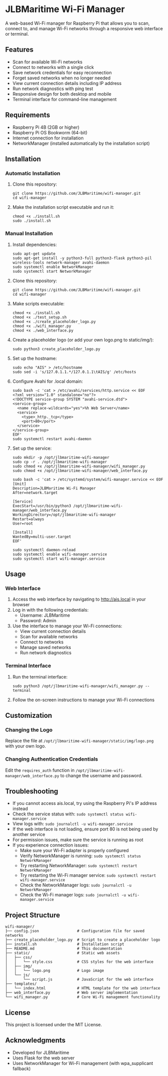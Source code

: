 # JLBMaritime Wi-Fi Manager

A web-based Wi-Fi manager for Raspberry Pi that allows you to scan, connect to, and manage Wi-Fi networks through a responsive web interface or terminal.

## Features

- Scan for available Wi-Fi networks
- Connect to networks with a single click
- Save network credentials for easy reconnection
- Forget saved networks when no longer needed
- View current connection details including IP address
- Run network diagnostics with ping test
- Responsive design for both desktop and mobile
- Terminal interface for command-line management

## Requirements

- Raspberry Pi 4B (2GB or higher)
- Raspberry Pi OS Bookworm (64-bit)
- Internet connection for installation
- NetworkManager (installed automatically by the installation script)

## Installation

### Automatic Installation

1. Clone this repository:
   ```
   git clone https://github.com/JLBMaritime/wifi-manager.git
   cd wifi-manager
   ```

2. Make the installation script executable and run it:
   ```
   chmod +x ./install.sh
   sudo ./install.sh
   ```

### Manual Installation

1. Install dependencies:
   ```
   sudo apt-get update
   sudo apt-get install -y python3-full python3-flask python3-pil wireless-tools network-manager avahi-daemon
   sudo systemctl enable NetworkManager
   sudo systemctl start NetworkManager
   ```

2. Clone this repository:
   ```
   git clone https://github.com/JLBMaritime/wifi-manager.git
   cd wifi-manager
   ```

3. Make scripts executable:
   ```
   chmod +x ./install.sh
   chmod +x ./test_setup.sh
   chmod +x ./create_placeholder_logo.py
   chmod +x ./wifi_manager.py
   chmod +x ./web_interface.py
   ```

4. Create a placeholder logo (or add your own logo.png to static/img/):
   ```
   sudo python3 create_placeholder_logo.py
   ```

5. Set up the hostname:
   ```
   sudo echo "AIS" > /etc/hostname
   sudo sed -i 's/127.0.1.1.*/127.0.1.1\tAIS/g' /etc/hosts
   ```

6. Configure Avahi for .local domain:
   ```
   sudo bash -c 'cat > /etc/avahi/services/http.service << EOF
   <?xml version="1.0" standalone="no"?>
   <!DOCTYPE service-group SYSTEM "avahi-service.dtd">
   <service-group>
     <name replace-wildcards="yes">%h Web Server</name>
     <service>
       <type>_http._tcp</type>
       <port>80</port>
     </service>
   </service-group>
   EOF'
   sudo systemctl restart avahi-daemon
   ```

7. Set up the service:
   ```
   sudo mkdir -p /opt/jlbmaritime-wifi-manager
   sudo cp -r . /opt/jlbmaritime-wifi-manager
   sudo chmod +x /opt/jlbmaritime-wifi-manager/wifi_manager.py
   sudo chmod +x /opt/jlbmaritime-wifi-manager/web_interface.py
   
   sudo bash -c 'cat > /etc/systemd/system/wifi-manager.service << EOF
   [Unit]
   Description=JLBMaritime Wi-Fi Manager
   After=network.target
   
   [Service]
   ExecStart=/usr/bin/python3 /opt/jlbmaritime-wifi-manager/web_interface.py
   WorkingDirectory=/opt/jlbmaritime-wifi-manager
   Restart=always
   User=root
   
   [Install]
   WantedBy=multi-user.target
   EOF'
   
   sudo systemctl daemon-reload
   sudo systemctl enable wifi-manager.service
   sudo systemctl start wifi-manager.service
   ```

## Usage

### Web Interface

1. Access the web interface by navigating to http://ais.local in your browser
2. Log in with the following credentials:
   - Username: JLBMaritime
   - Password: Admin
3. Use the interface to manage your Wi-Fi connections:
   - View current connection details
   - Scan for available networks
   - Connect to networks
   - Manage saved networks
   - Run network diagnostics

### Terminal Interface

1. Run the terminal interface:
   ```
   sudo python3 /opt/jlbmaritime-wifi-manager/wifi_manager.py --terminal
   ```
2. Follow the on-screen instructions to manage your Wi-Fi connections

## Customization

### Changing the Logo

Replace the file at `/opt/jlbmaritime-wifi-manager/static/img/logo.png` with your own logo.

### Changing Authentication Credentials

Edit the `requires_auth` function in `/opt/jlbmaritime-wifi-manager/web_interface.py` to change the username and password.

## Troubleshooting

- If you cannot access ais.local, try using the Raspberry Pi's IP address instead
- Check the service status with: `sudo systemctl status wifi-manager.service`
- View logs with: `sudo journalctl -u wifi-manager.service`
- If the web interface is not loading, ensure port 80 is not being used by another service
- For permission issues, make sure the service is running as root
- If you experience connection issues:
  - Make sure your Wi-Fi adapter is properly configured
  - Verify NetworkManager is running: `sudo systemctl status NetworkManager`
  - Try restarting NetworkManager: `sudo systemctl restart NetworkManager`
  - Try restarting the Wi-Fi manager service: `sudo systemctl restart wifi-manager.service`
  - Check the NetworkManager logs: `sudo journalctl -u NetworkManager`
  - Check the Wi-Fi manager logs: `sudo journalctl -u wifi-manager.service`

## Project Structure

```
wifi-manager/
├── config.json                 # Configuration file for saved networks
├── create_placeholder_logo.py  # Script to create a placeholder logo
├── install.sh                  # Installation script
├── README.md                   # This documentation
├── static/                     # Static web assets
│   ├── css/
│   │   └── style.css           # CSS styles for the web interface
│   ├── img/
│   │   └── logo.png            # Logo image
│   └── js/
│       └── script.js           # JavaScript for the web interface
├── templates/
│   └── index.html              # HTML template for the web interface
├── web_interface.py            # Web server implementation
└── wifi_manager.py             # Core Wi-Fi management functionality
```

## License

This project is licensed under the MIT License.

## Acknowledgments

- Developed for JLBMaritime
- Uses Flask for the web server
- Uses NetworkManager for Wi-Fi management (with wpa_supplicant fallback)
